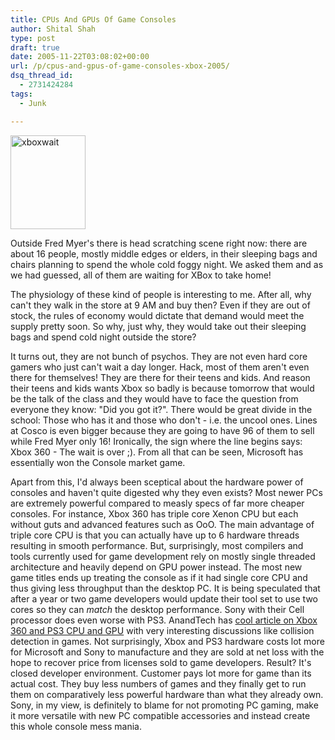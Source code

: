 ```yaml
---
title: CPUs And GPUs Of Game Consoles
author: Shital Shah
type: post
draft: true
date: 2005-11-22T03:08:02+00:00
url: /p/cpus-and-gpus-of-game-consoles-xbox-2005/
dsq_thread_id:
  - 2731424284
tags:
  - Junk

---
```

[<img src="/images/posts/2014/04/xboxwait.jpg" alt="xboxwait" width="120" height="150" class="alignleft size-full wp-image-1266" />][1]

Outside Fred Myer's there is head scratching scene right now: there are about 16 people, mostly middle edges or elders, in their sleeping bags and chairs planning to spend the whole cold foggy night. We asked them and as we had guessed, all of them are waiting for XBox to take home!



The physiology of these kind of people is interesting to me. After all, why can't they walk in the store at 9 AM and buy then? Even if they are out of stock, the rules of economy would dictate that demand would meet the supply pretty soon. So why, just why, they would take out their sleeping bags and spend cold night outside the store?



It turns out, they are not bunch of psychos. They are not even hard core gamers who just can't wait a day longer. Hack, most of them aren't even there for themselves! They are there for their teens and kids. And reason their teens and kids wants Xbox so badly is because tomorrow that would be the talk of the class and they would have to face the question from everyone they know: "Did you got it?". There would be great divide in the school: Those who has it and those who don't - i.e. the uncool ones. Lines at Cosco is even bigger because they are going to have 96 of them to sell while Fred Myer only 16! Ironically, the sign where the line begins says: Xbox 360 - The wait is over ;). From all that can be seen, Microsoft has essentially won the Console market game.



Apart from this, I'd always been sceptical about the hardware power of consoles and haven't quite digested why they even exists? Most newer PCs are extremely powerful compared to measly specs of far more cheaper consoles. For instance, Xbox 360 has triple core Xenon CPU but each without guts and advanced features such as OoO. The main advantage of triple core CPU is that you can actually have up to 6 hardware threads resulting in smooth performance. But, surprisingly, most compilers and tools currently used for game development rely on mostly single threaded architecture and heavily depend on GPU power instead. The most new game titles ends up treating the console as if it had single core CPU and thus giving less throughput than the desktop PC. It is being speculated that after a year or two game developers would update their tool set to use two cores so they can _match_ the desktop performance. Sony with their Cell processor does even worse with PS3. AnandTech has [cool article on Xbox 360 and PS3 CPU and GPU][2] with very interesting discussions like collision detection in games. Not surprisingly, Xbox and PS3 hardware costs lot more for Microsoft and Sony to manufacture and they are sold at net loss with the hope to recover price from licenses sold to game developers. Result? It's closed developer environment. Customer pays lot more for game than its actual cost. They buy less numbers of games and they finally get to run them on comparatively less powerful hardware than what they already own. Sony, in my view, is definitely to blame for not promoting PC gaming, make it more versatile with new PC compatible accessories and instead create this whole console mess mania.

 [1]: /images/posts/2014/04/xboxwait.jpg
 [2]: http://www.anandtech.com/video/showdoc.aspx?i=2453